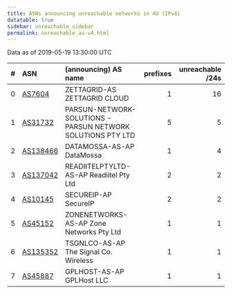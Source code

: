 ```yaml
---
title: ASNs announcing unreachable networks in AU (IPv4)
datatable: true
sidebar: unreachable_sidebar
permalink: unreachable_au-v4.html
---
```


Data as of 2019-05-19 13:30:00 UTC


<div class="datatable-begin"></div>

|   # | ASN                                      | (announcing) AS name                                        |   prefixes |   unreachable /24s |
|----:|:-----------------------------------------|:------------------------------------------------------------|-----------:|-------------------:|
|   0 | [AS7604](unreachable_AS7604-v4.html)     | ZETTAGRID-AS ZETTAGRID CLOUD                                |          1 |                 16 |
|   1 | [AS31732](unreachable_AS31732-v4.html)   | PARSUN-NETWORK-SOLUTIONS - PARSUN NETWORK SOLUTIONS PTY LTD |          5 |                  5 |
|   2 | [AS138466](unreachable_AS138466-v4.html) | DATAMOSSA-AS-AP DataMossa                                   |          1 |                  4 |
|   3 | [AS137042](unreachable_AS137042-v4.html) | READIITELPTYLTD-AS-AP Readiitel Pty Ltd                     |          2 |                  2 |
|   4 | [AS10145](unreachable_AS10145-v4.html)   | SECUREIP-AP SecureIP                                        |          2 |                  2 |
|   5 | [AS45152](unreachable_AS45152-v4.html)   | ZONENETWORKS-AS-AP Zone Networks Pty Ltd                    |          1 |                  1 |
|   6 | [AS135352](unreachable_AS135352-v4.html) | TSGNLCO-AS-AP The Signal Co. Wireless                       |          1 |                  1 |
|   7 | [AS45887](unreachable_AS45887-v4.html)   | GPLHOST-AS-AP GPLHost LLC                                   |          1 |                  1 |

<div class="datatable-end"></div>